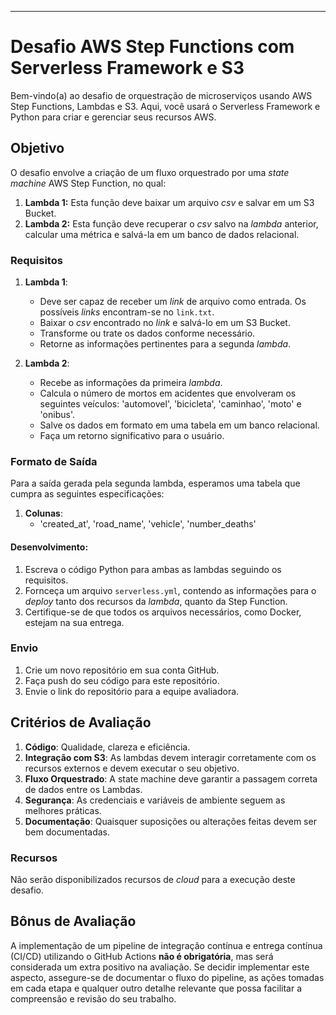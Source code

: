 ---

# Desafio AWS Step Functions com Serverless Framework e S3

Bem-vindo(a) ao desafio de orquestração de microserviços usando AWS Step Functions, Lambdas e S3. Aqui, você usará o Serverless Framework e Python para criar e gerenciar seus recursos AWS.

## Objetivo

O desafio envolve a criação de um fluxo orquestrado por uma *state machine* AWS Step Function, no qual:

1. **Lambda 1:** Esta função deve baixar um arquivo *csv* e salvar em um S3 Bucket.
2. **Lambda 2:** Esta função deve recuperar o *csv* salvo na *lambda* anterior, calcular uma métrica e salvá-la em um banco de dados relacional.

### Requisitos

1. **Lambda 1**:
   - Deve ser capaz de receber um *link* de arquivo como entrada. Os possíveis *links* encontram-se no `link.txt`.
   - Baixar o *csv* encontrado no *link* e salvá-lo em um S3 Bucket.
   - Transforme ou trate os dados conforme necessário.
   - Retorne as informações pertinentes para a segunda *lambda*.

2. **Lambda 2**:
   - Recebe as informações da primeira *lambda*.
   - Calcula o número de mortos em acidentes que envolveram os seguintes veículos: 'automovel', 'bicicleta', 'caminhao', 'moto' e 'onibus'.
   - Salve os dados em formato em uma tabela em um banco relacional.
   - Faça um retorno significativo para o usuário.

### Formato de Saída

Para a saída gerada pela segunda lambda, esperamos uma tabela que cumpra as seguintes especificações:

1. **Colunas**:
   - 'created_at', 'road_name', 'vehicle', 'number_deaths'

#### **Desenvolvimento**:

1. Escreva o código Python para ambas as lambdas seguindo os requisitos.
2. Fornceça um arquivo `serverless.yml`, contendo as informações para o *deploy* tanto dos recursos da *lambda*, quanto da Step Function.
3. Certifique-se de que todos os arquivos necessários, como Docker, estejam na sua entrega.

### Envio

1. Crie um novo repositório em sua conta GitHub.
2. Faça push do seu código para este repositório.
3. Envie o link do repositório para a equipe avaliadora.

## Critérios de Avaliação

1. **Código**: Qualidade, clareza e eficiência.
2. **Integração com S3**: As lambdas devem interagir corretamente com os recursos externos e devem executar o seu objetivo.
3. **Fluxo Orquestrado**: A state machine deve garantir a passagem correta de dados entre os Lambdas.
4. **Segurança**: As credenciais e variáveis de ambiente seguem as melhores práticas.
5. **Documentação**: Quaisquer suposições ou alterações feitas devem ser bem documentadas.

### Recursos

Não serão disponibilizados recursos de *cloud* para a execução deste desafio.

## Bônus de Avaliação

A implementação de um pipeline de integração contínua e entrega contínua (CI/CD) utilizando o GitHub Actions **não é obrigatória**, mas será considerada um extra positivo na avaliação. Se decidir implementar este aspecto, assegure-se de documentar o fluxo do pipeline, as ações tomadas em cada etapa e qualquer outro detalhe relevante que possa facilitar a compreensão e revisão do seu trabalho.

